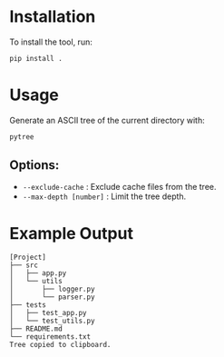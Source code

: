 # Installation

To install the tool, run:

```bash
pip install .
```

# Usage

Generate an ASCII tree of the current directory with:

```bash
pytree
```

## Options:

- ```--exclude-cache``` : Exclude cache files from the tree.
- ```--max-depth [number]``` : Limit the tree depth.

# Example Output

```plaintext
[Project]
├── src
│   ├── app.py
│   └── utils
│       ├── logger.py
│       └── parser.py
├── tests
│   ├── test_app.py
│   └── test_utils.py
├── README.md
└── requirements.txt
Tree copied to clipboard.
```
